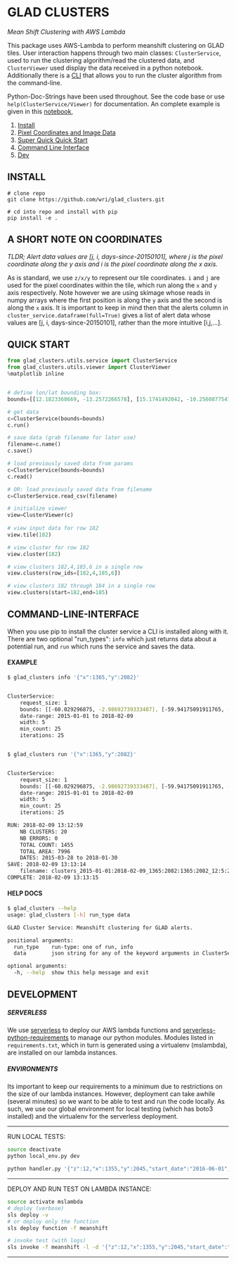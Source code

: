 # GLAD CLUSTERS
_Mean Shift Clustering with AWS Lambda_

This package uses AWS-Lambda to perform meanshift clustering on GLAD tiles.
User interaction happens through two main classes:  `ClusterService`, used to run the clustering algorithm/read the clustered data, and `ClusterViewer`  used display the data received in a python notebook. Additionally there is a [CLI](#cli) that allows you to run the cluster algorithm from the command-line. 

Python-Doc-Strings have been used throughout.  See the code base or use `help(ClusterService/Viewer)` for documentation.  An complete example is given in this [notebook](https://github.com/wri/mean_shift_lambda/blob/master/nb_archive/ClusterServiceViewer.ipynb), 

1. [Install](#install)
1. [Pixel Coordinates and Image Data](#coords)
2. [Super Quick Quick Start](#quick)
3. [Command Line Interface](#cli)
4. [Dev](#dev)

<a name='install'></a>
## INSTALL

```
# clone repo
git clone https://github.com/wri/glad_clusters.git

# cd into repo and install with pip
pip install -e .
```

<a name='coords'></a>
## A SHORT NOTE ON COORDINATES

_TLDR; Alert data values are \[j, i, days\-since\-20150101\], where j is the pixel coordinate along the y axis and i is the pixel coordinate along the x axis._

As is standard, we use `z/x/y` to represent our tile coordinates. `i` and `j`  are used for the pixel coordinates within the tile, which run along the `x` and `y` axis respectively. Note however we are using skimage whose reads in numpy arrays where the first position is along the `y` axis and the second is along the `x` axis.  It is important to keep in mind then that the alerts column in `cluster_service.dataframe(full=True)`  gives a list of alert data whose values are [j, i, days-since-20150101], rather than the more intuitive [i,j,...].


<a name='quick'></a>
## QUICK START

```python
from glad_clusters.utils.service import ClusterService
from glad_clusters.utils.viewer import ClusterViewer
%matplotlib inline


# define lon/lat bounding box:
bounds=[[12.1823368669, -13.2572266578], [15.1741492042, -10.25608775474]]

# get data
c=ClusterService(bounds=bounds)
c.run()

# save data (grab filename for later use)
filename=c.name()
c.save()

# load previously saved data from params
c=ClusterService(bounds=bounds)
c.read()

# OR: load previously saved data from filename
c=ClusterService.read_csv(filename)

# initialize viewer
view=ClusterViewer(c)
    
# view input data for row 182
view.tile(182)

# view cluster for row 182
view.cluster(182)

# view clusters 182,4,185,6 in a single row 
view.clusters(row_ids=[182,4,185,6])

# view clusters 182 through 184 in a single row
view.clusters(start=182,end=185)
```


<a name='cli'></a>
## COMMAND-LINE-INTERFACE

When you use pip to install the cluster service a CLI is installed along with it. There are two optional "run_types": `info` which just returns data about a potential run, and `run` which runs the service and saves the data.

#### EXAMPLE
```bash
$ glad_clusters info '{"x":1365,"y":2082}'


ClusterService:
    request_size: 1
    bounds: [[-60.029296875, -2.98692739333487], [-59.94175091911765, -3.0743508993624977]]
    date-range: 2015-01-01 to 2018-02-09
    width: 5
    min_count: 25
    iterations: 25


$ glad_clusters run '{"x":1365,"y":2082}'


ClusterService:
    request_size: 1
    bounds: [[-60.029296875, -2.98692739333487], [-59.94175091911765, -3.0743508993624977]]
    date-range: 2015-01-01 to 2018-02-09
    width: 5
    min_count: 25
    iterations: 25

RUN: 2018-02-09 13:12:59
    NB CLUSTERS: 20
    NB ERRORS: 0
    TOTAL COUNT: 1455
    TOTAL AREA: 7996
    DATES: 2015-03-28 to 2018-01-30
SAVE: 2018-02-09 13:13:14
    filename: clusters_2015-01-01:2018-02-09_1365:2082:1365:2082_12:5:25:25
COMPLETE: 2018-02-09 13:13:15

```


#### HELP DOCS
```bash
$ glad_clusters --help
usage: glad_clusters [-h] run_type data

GLAD Cluster Service: Meanshift clustering for GLAD alerts.

positional arguments:
  run_type    run-type: one of run, info
  data        json string for any of the keyword arguments in ClusterService()

optional arguments:
  -h, --help  show this help message and exit
```


<a name='dev'></a>
## DEVELOPMENT

##### SERVERLESS

We use [serverless](https://serverless.com/)
to deploy our AWS lambda functions and [serverless-python-requirements](https://github.com/UnitedIncome/serverless-python-requirements) to manage our python modules. Modules listed in `requirements.txt`, which in turn is generated using a virtualenv (mslambda), are installed on our lambda instances. 

##### ENVIRONMENTS

Its important to keep our requirements to a minimum due to restrictions on the size of our lambda instances.  However, deployment can take awhile (several minutes) so we want to be able to test and run the code locally. As such, we use our global environment for local testing (which has boto3 installed) and the virtualenv for the serverless deployment. 

---
RUN LOCAL TESTS:

```bash
source deactivate
python local_env.py dev

python handler.py '{"z":12,"x":1355,"y":2045,"start_date":"2016-06-01","end_date":"2016-12-01"}'
```

---
DEPLOY AND RUN TEST ON LAMBDA INSTANCE:
```bash
source activate mslambda
# deploy (verbose)
sls deploy -v
# or deploy only the function
sls deploy function -f meanshift

# invoke test (with logs)
sls invoke -f meanshift -l -d '{"z":12,"x":1355,"y":2045,"start_date":"2016-06-01","end_date":"2016-12-01"}'
```


---




